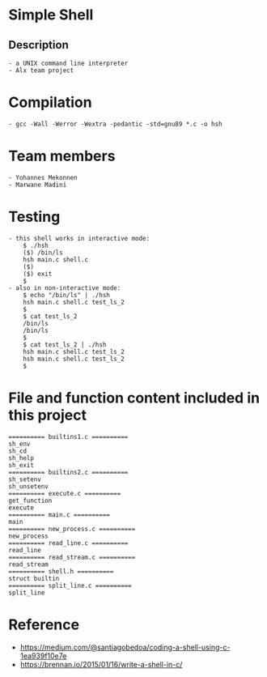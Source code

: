 # Simple Shell
## Description
    - a UNIX command line interpreter
    - Alx team project

# Compilation
    - gcc -Wall -Werror -Wextra -pedantic -std=gnu89 *.c -o hsh

# Team members
    - Yohannes Mekonnen
    - Marwane Madini
# Testing
    - this shell works in interactive mode:
        $ ./hsh
        ($) /bin/ls
        hsh main.c shell.c
        ($)
        ($) exit
        $
    - also in non-interactive mode:
        $ echo "/bin/ls" | ./hsh
        hsh main.c shell.c test_ls_2
        $
        $ cat test_ls_2
        /bin/ls
        /bin/ls
        $
        $ cat test_ls_2 | ./hsh
        hsh main.c shell.c test_ls_2
        hsh main.c shell.c test_ls_2
        $

# File and function content included in this project
    ========== builtins1.c ==========
    sh_env
    sh_cd
    sh_help
    sh_exit
    ========== builtins2.c ==========
    sh_setenv
    sh_unsetenv
    ========== execute.c ==========
    get_function
    execute
    ========== main.c ==========
    main
    ========== new_process.c ==========
    new_process
    ========== read_line.c ==========
    read_line
    ========== read_stream.c ==========
    read_stream
    ========== shell.h ==========
    struct builtin
    ========== split_line.c ==========
    split_line

# Reference
- https://medium.com/@santiagobedoa/coding-a-shell-using-c-1ea939f10e7e
- https://brennan.io/2015/01/16/write-a-shell-in-c/
